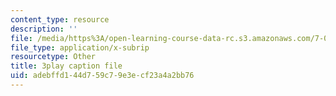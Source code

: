 ```yaml
---
content_type: resource
description: ''
file: /media/https%3A/open-learning-course-data-rc.s3.amazonaws.com/7-01sc-fundamentals-of-biology-fall-2011/adebffd144d759c79e3ecf23a4a2bb76_Rn9zldxtZko.vtt
file_type: application/x-subrip
resourcetype: Other
title: 3play caption file
uid: adebffd1-44d7-59c7-9e3e-cf23a4a2bb76
---
```

